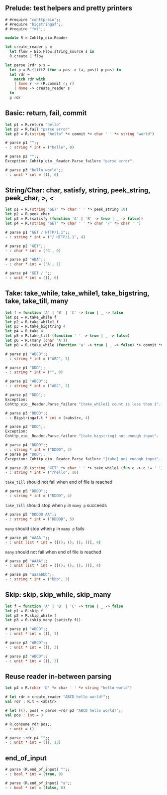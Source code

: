 ## Prelude: test helpers and pretty printers

```ocaml
# #require "cohttp-eio";;
# #require "bigstringaf";;
# #require "fmt";;
```

```ocaml
module R = Cohttp_eio.Reader

let create_reader s = 
  let flow = Eio.Flow.string_source s in
  R.create 1 flow

let parse ?rdr p s = 
  let p = R.(lift2 (fun a pos -> (a, pos)) p pos) in
  let rdr = 
    match rdr with
    | Some r -> (R.commit r; r)
    | None -> create_reader s 
  in
  p rdr
```

## Basic: return, fail, commit
```ocaml
let p1 = R.return "hello"
let p2 = R.fail "parse error"
let p3 = R.(string "hello" *> commit *> char ' ' *> string "world")
```

```ocaml
# parse p1 "";;
- : string * int = ("hello", 0)

# parse p2 "";;
Exception: Cohttp_eio__Reader.Parse_failure "parse error".

# parse p3 "hello world";;
- : unit * int = ((), 6)
```

## String/Char: char, satisfy, string, peek_string, peek_char, *>, <*

```ocaml
let p1 = R.(string "GET" *> char ' ' *> peek_string 10)
let p2 = R.peek_char
let p3 = R.(satisfy (function 'A' | 'B' -> true | _ -> false))
let p4 = R.(string "GET" *> char ' ' *> char '/' *> char ' ')
```

```ocaml
# parse p1 "GET / HTTP/1.1";;
- : string * int = ("/ HTTP/1.1", 4)

# parse p2 "GET";;
- : char * int = ('G', 0)

# parse p3 "ABA";;
- : char * int = ('A', 1)

# parse p4 "GET / ";;
- : unit * int = ((), 6)
```

## Take: take_while, take_while1, take_bigstring, take, take_till, many 

```ocaml
let f = function 'A' | 'B' | 'C' -> true | _ -> false
let p1 = R.take_while f 
let p2 = R.take_while1 f
let p3 = R.take_bigstring 4
let p4 = R.take 4
let p5 = R.take_till (function ' ' -> true | _ -> false)
let p6 = R.(many (char 'A'))
let p8 = R.(take_while (function 'a' -> true | _ -> false) *> commit *> take_while (function 'b' -> true| _ -> false))

```

```ocaml
# parse p1 "ABCD";;
- : string * int = ("ABC", 3)

# parse p1 "DDD";;
- : string * int = ("", 0)

# parse p2 "ABCD";;
- : string * int = ("ABC", 3)

# parse p2 "DDD";;
Exception:
Cohttp_eio__Reader.Parse_failure "[take_while1] count is less than 1".

# parse p3 "DDDD";;
- : Bigstringaf.t * int = (<abstr>, 4)

# parse p3 "DDD";;
Exception:
Cohttp_eio__Reader.Parse_failure "[take_bigstring] not enough input".

# parse p4 "DDDD";;
- : string * int = ("DDDD", 4)
# parse p4 "DDD";;
Exception: Cohttp_eio__Reader.Parse_failure "[take] not enough input".

# parse (R.(string "GET" *> char ' ' *> take_while1 (fun c -> c != ' '))) "GET /hello  ";;
- : string * int = ("/hello", 10)
```

`take_till` should not fail when end of file is reached 
```ocaml
# parse p5 "DDDD";;
- : string * int = ("DDDD", 4)
```

`take_till` should stop when `p` in `many p` succeeds

```ocaml
# parse p5 "DDDDD AA";;
- : string * int = ("DDDDD", 5)
```

`many` should stop when `p` in `many p` fails
```ocaml
# parse p6 "AAAA ";;
- : unit list * int = ([(); (); (); ()], 4)
```

`many` should not fail when end of file is reached
```ocaml
# parse p6 "AAAA";;
- : unit list * int = ([(); (); (); ()], 4)
```

```ocaml
# parse p8 "aaaabbb";;
- : string * int = ("bbb", 3)
```

## Skip: skip, skip_while, skip_many 

```ocaml
let f = function 'A' | 'B' | 'C' -> true | _ -> false
let p1 = R.skip f
let p2 = R.skip_while f
let p3 = R.(skip_many (satisfy f))
```

```ocaml
# parse p1 "ABCD";;
- : unit * int = ((), 1)

# parse p2 "ABCD";;
- : unit * int = ((), 3)

# parse p3 "ABCD";;
- : unit * int = ((), 3)
```
## Reuse reader in-between parsing

```ocaml
let p4 = R.(char 'D' *> char ' ' *> string "hello world")
```

```ocaml
# let rdr = create_reader "ABCD hello world!";;
val rdr : R.t = <abstr>

# let ((), pos) = parse ~rdr p2 "ABCD hello world!";;
val pos : int = 3

# R.consume rdr pos;;
- : unit = ()

# parse ~rdr p4 "";;
- : unit * int = ((), 13)
```

## end_of_input

```ocaml
# parse (R.end_of_input) "";;
- : bool * int = (true, 0)

# parse (R.end_of_input) "a";;
- : bool * int = (false, 0)
```
